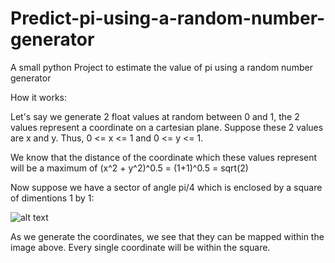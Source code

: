 # Predict-pi-using-a-random-number-generator
A small python Project to estimate the value of pi using a random number generator

How it works:

Let's say we generate 2 float values at random between 0 and 1, the 2 values represent a coordinate on a cartesian plane.
Suppose these 2 values are x and y. Thus, 0 <= x <= 1 and 0 <= y <= 1.

We know that the distance of the coordinate which these values represent will be a maximum of (x^2 + y^2)^0.5 = (1+1)^0.5 = sqrt(2)

Now suppose we have a sector of angle pi/4 which is enclosed by a square of dimentions 1 by 1:

![alt text](https://aquantumofknowledge.files.wordpress.com/2011/03/circle1.png)

As we generate the coordinates, we see that they can be mapped within the image above. Every single coordinate will be within the square.
